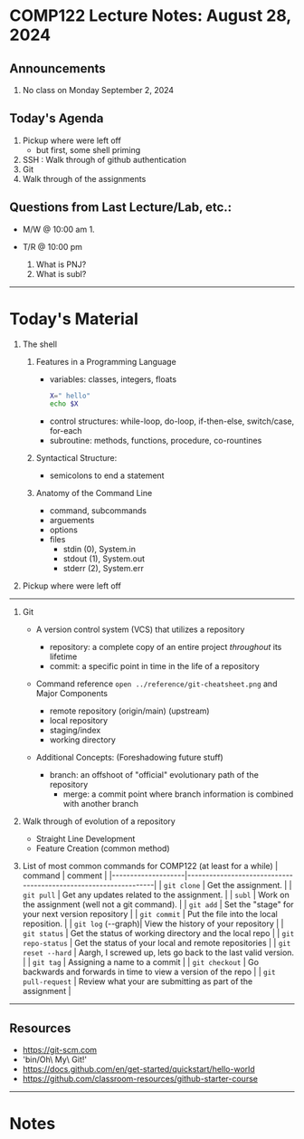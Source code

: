 # COMP122 Lecture Notes: August 28, 2024

## Announcements
   1. No class on Monday September 2, 2024


## Today's Agenda
   1. Pickup where were left off
      - but first, some shell priming 
   1. SSH : Walk through of github authentication
   1. Git
   1. Walk through of the assignments

## Questions from Last Lecture/Lab, etc.:
   * M/W @ 10:00 am
     1. 

   * T/R @ 10:00 pm
     1. What is PNJ?
     1. What is subl?


---
# Today's Material
  1. The shell
     1. Features in a Programming Language
        - variables:  classes, integers, floats
          ```bash
          X=" hello"
          echo $X
          ```
        - control structures: while-loop, do-loop, if-then-else, switch/case, for-each
        - subroutine: methods, functions, procedure, co-rountines

     1. Syntactical Structure:
        - semicolons to end a statement


     1. Anatomy of the Command Line
        - command, subcommands
        - arguements
        - options
        - files
          * stdin (0), System.in
          * stdout (1), System.out
          * stderr (2), System.err

  1. Pickup where were left off

---
  1. Git
     - A version control system (VCS) that utilizes a repository
       - repository: a complete copy of an entire project _throughout_ its lifetime  
       - commit:  a specific point in time in the life of a repository

     - Command reference `open ../reference/git-cheatsheet.png` and Major Components
        - remote repository (origin/main) (upstream)
        - local repository 
        - staging/index
        - working directory

     - Additional Concepts: (Foreshadowing future stuff)
       - branch:  an offshoot of "official" evolutionary path of the repository
         - merge: a commit point where branch information is combined with another branch

  1. Walk through of evolution of a repository
     - Straight Line Development
     - Feature Creation (common method)

  1. List of most common commands for COMP122  (at least for a while)
     | command            | comment                                                         |
     |--------------------|-----------------------------------------------------------------|
     | `git clone`        | Get the assignment.                                             |
     | `git pull`         | Get any updates related to the assignment.                      |
     | `subl`             | Work on the assignment (well not a git command).                |
     | `git add`          | Set the "stage" for your next version repository                |
     | `git commit`       | Put the file into the local reposition.                         |
     | `git log` (--graph)| View the history of your repository                             |
     | `git status`       | Get the status of working directory and the local repo          |
     | `git repo-status`  | Get the status of your local and remote repositories            |
     | `git reset --hard` | Aargh, I screwed up, lets go back to the last valid version.    |
     | `git tag`          | Assigning a name to a commit                                    |
     | `git checkout`     | Go backwards and forwards in time to view a version of the repo |
     | `git pull-request` | Review what your are submitting as part of the assignment       |



---
## Resources
  * https://git-scm.com
  * 'bin/Oh\ My\ Git\!'
  * https://docs.github.com/en/get-started/quickstart/hello-world
  * https://github.com/classroom-resources/github-starter-course


---
<!-- This section is for student's to place their own notes. -->
<!-- This section will not be updated by the Professor.   -->

# Notes 







